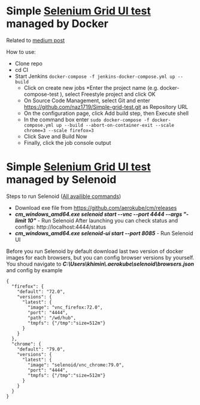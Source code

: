 # Simple [Selenium Grid UI test](https://github.com/naz1719/Simple-grid-test) managed by Docker

Related to [medium post](https://medium.com/@nazarkhimin/selenium-grid-and-docker-25a79f0b9007)

How to use:
* Clone repo
* cd CI
* Start Jenkins `docker-compose -f jenkins-docker-compose.yml up --build`
    * Click on create new jobs
    *Enter the project name (e.g. docker-compose-test ), select Freestyle project and click OK
    * On Source Code Management, select Git and enter https://github.com/naz1719/Simple-grid-test.git as Repository URL
    * On the configuration page, click Add build step, then Execute shell
    * In the command box enter `sudo docker-compose -f docker-compose.yml up --build --abort-on-container-exit --scale chrome=3 --scale firefox=3`
    * Click Save and Build Now
    * Finally, click the job console output
    
# Simple [Selenium Grid UI test](https://github.com/naz1719/Simple-grid-test) managed by Selenoid
Steps to run Selenoid ([All availible commands](https://github.com/aerokube/cm/blob/master/docs/selenoid-commands.adoc))
* Download exe file from https://github.com/aerokube/cm/releases
* **_cm_windows_amd64.exe selenoid start --vnc --port 4444 --args "-limit 10"_** - Run Selenoid
After launching you can check status and configs: http://localhost:4444/status
* **_cm_windows_amd64.exe selenoid-ui start --port 8085_** - Run Selenoid UI


Before you run Selenoid by default download last two version of docker images for each browsers, but you can config browser versions by yourself.
You shoud navigate to **_C:\Users\khimin\\.aerokube\selenoid\browsers.json_** and config by example
```
{
  "firefox": {
    "default": "72.0",
    "versions": {
      "latest": {
        "image": "vnc_firefox:72.0",
        "port": "4444",
        "path": "/wd/hub",
        "tmpfs": {"/tmp":"size=512m"}
      }
    }
  },
  "chrome": {
    "default": "79.0",
    "versions": {
      "latest": {
        "image": "selenoid/vnc_chrome:79.0",
        "port": "4444",
        "tmpfs": {"/tmp":"size=512m"}
      }
    }
  }
}
```

